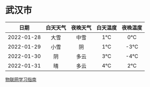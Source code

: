 # 武汉市
|日期|白天天气|夜晚天气|白天温度|夜晚温度|
|:--:|:--:|:--:|:--:|:--:|
|2022-01-28|大雪|中雪|1℃|0℃|
|2022-01-29|小雪|阴|1℃|-3℃|
|2022-01-30|阴|多云|3℃|-4℃|
|2022-01-31|晴|多云|4℃|2℃|
 
[物联网学习指南](http://doc.lziqi.top/IoT)
